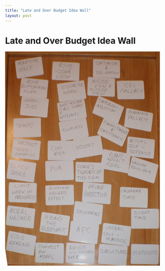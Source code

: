 ```yaml
---
title: "Late and Over Budget Idea Wall"
layout: post 
---
```




# Late and Over Budget Idea Wall

![Idea Wall](LateAndOverbudgetIdeawall.jpg)

